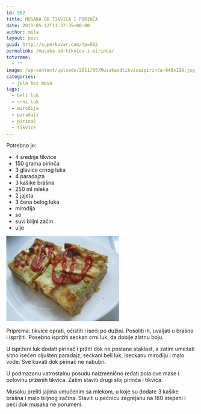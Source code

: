 ```yaml
---
id: 562
title: MUSAKA OD TIKVICA I PIRINČA
date: 2011-05-12T11:37:35+00:00
author: mila
layout: post
guid: http://superkuvar.com/?p=562
permalink: /musaka-od-tikvica-i-pirinca/
totvreme:
  - ""
image: /wp-content/uploads/2011/05/Musakaodtikvicaipirinča-940x198.jpg
categories:
  - jela bez mesa
tags:
  - beli luk
  - crni luk
  - mirođija
  - paradajz
  - pirinač
  - tikvice
---
```

Potrebno je:

  * 4 srednje tikvice
  * 150 grama pirinča
  * 3 glavice crnog luka
  * 4 paradajza
  * 3 kašike brašna
  * 250 ml mleka
  * 2 jajeta
  * 3 čena belog luka
  * mirođija
  * so
  * suvi biljni začin
  * ulje

<img class="alignnone size-medium wp-image-3517" title="Musakaodtikvicaipirinča" src="/wp-content/uploads/2011/05/Musakaodtikvicaipirinča-300x225.jpg" alt="" width="300" height="225" /> 

Priprema: tikvice oprati, očistiti i iseći po dužini. Posoliti ih, uvaljati u brašno i ispržiti. Posebno ispržiti seckan crni luk, da dobije zlatnu boju.

U isprženi luk dodati pirinač i pržiti dok ne postane staklast, a zatim umešati sitno isečen oljušten paradajz, seckani beli luk, iseckanu mirođiju i malo vode. Sve kuvati dok pirinač ne nabubri.

U podmazanu vatrostalnu posudu naizmenično ređati pola ove mase i polovinu prženih tikvica. Zatim staviti drugi sloj pirinča i tikvica.

Musaku preliti jajima umućenim sa mlekom, u koje su dodate 3 kašike brašna i malo biljnog začina. Staviti u pećnicu zagrejanu na 180 stepeni i peći dok musaka ne porumeni.
